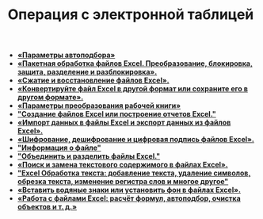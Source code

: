 ﻿---
title: Операция с электронной таблицей
second_title: Documen
type: docs
url: /ru/spreadsheet-operations/
keywords: Learn how to work with Aspose Cells Cloud file
description: Узнайте, как работать с файлом Cloud Aspose Cells. SDK поддерживает различные языки разработки, включая Android, C#, Go, Java, NodeJS, Perl, PHP, Python, Ruby и Swift.
weight: 100
kwords: Excel, Office Облако, REST API, Электронная таблица, PDF, CSV, Json, Markdown, Файлы и хранилище
---
- **[«Параметры автоподбора»](https://docs.aspose.cloud/cells/auto-fitter-options/)**
- **[«Пакетная обработка файлов Excel. Преобразование, блокировка, защита, разделение и разблокировка».](https://docs.aspose.cloud/cells/batch/)**
- **[«Сжатие и восстановление файлов Excel».](https://docs.aspose.cloud/cells/compress-and-repair-excel-files/)**
- **[«Конвертируйте файл Excel в другой формат или сохраните его в другом формате».](https://docs.aspose.cloud/cells/conversion-and-save-as/)**
- **[«Параметры преобразования рабочей книги»](https://docs.aspose.cloud/cells/convert-workbook-options/)**
- **["Создание файлов Excel или построение отчетов Excel."](https://docs.aspose.cloud/cells/creating-files-and-reports/)**
- **[«Импорт данных в файлы Excel и экспорт данных из файлов Excel».](https://docs.aspose.cloud/cells/data-import-and-export/)**
- **[«Шифрование, дешифрование и цифровая подпись файлов Excel».](https://docs.aspose.cloud/cells/protect/)**
- **["Информация о файле"](https://docs.aspose.cloud/cells/file-info/)**
- **["Объединить и разделить файлы Excel."](https://docs.aspose.cloud/cells/merge-and-split/)**
- **[«Поиск и замена текстового содержимого в файлах Excel».](https://docs.aspose.cloud/cells/search-and-replace/)**
- **["Excel Обработка текста: добавление текста, удаление символов, обрезка текста, изменение регистра слов и многое другое"](https://docs.aspose.cloud/cells/text-processing/)**
- **[«Вставить водяные знаки или установить фон в файлах Excel».](https://docs.aspose.cloud/cells/watermark-and-background/)**
- **[«Работа с файлами Excel: расчёт формул, автоподбор, очистка объектов и т. д.»](https://docs.aspose.cloud/cells/workbook/)**
